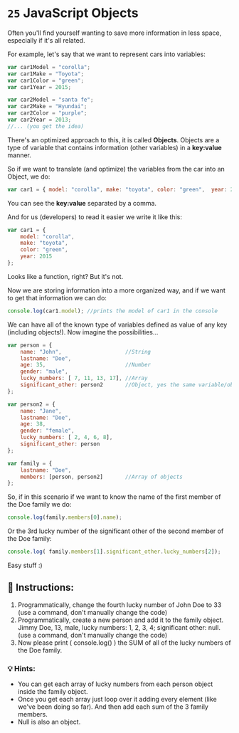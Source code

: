 # `25` JavaScript Objects 

Often you'll find yourself wanting to save more information in less space, especially if it's all related. 

For example, let's say that we want to represent cars into variables:
```js
var car1Model = "corolla";
var car1Make = "Toyota";
var car1Color = "green";
var car1Year = 2015;

var car2Model = "santa fe";
var car2Make = "Hyundai";
var car2Color = "purple";
var car2Year = 2013;
//... (you get the idea)
```

There's an optimized approach to this, it is called **Objects**. Objects are a type of variable that contains information (other variables) in a **key:value** manner.

So if we want to translate (and optimize) the variables from the car into an Object, we do:
```js
var car1 = { model: "corolla", make: "toyota", color: "green",  year: 2015};
```

You can see the **key:value** separated by a comma. 

And for us (developers) to read it easier we write it like this:

```js
var car1 = {
    model: "corolla", 
    make: "toyota", 
    color: "green",  
    year: 2015
};
```

Looks like a function, right? But it's not.

Now we are storing information into a more organized way, and if we want to get that information we can do:

```js
console.log(car1.model); //prints the model of car1 in the console
```

We can have all of the known type of variables defined as value of any key (including objects!). Now imagine the possibilities...

```js
var person = {
    name: "John",                    //String
    lastname: "Doe",
    age: 35,                         //Number
    gender: "male",
    lucky_numbers: [ 7, 11, 13, 17], //Array
    significant_other: person2       //Object, yes the same variable/object defined after
};

var person2 = {
    name: "Jane",
    lastname: "Doe",
    age: 38,
    gender: "female",
    lucky_numbers: [ 2, 4, 6, 8],
    significant_other: person
};

var family = {
    lastname: "Doe",
    members: [person, person2]       //Array of objects
};
```

So, if in this scenario if we want to know the name of the first member of the Doe family we do:

```js
console.log(family.members[0].name);
```

Or the 3rd lucky number of the significant other of the second member of the Doe family:

```js
console.log( family.members[1].significant_other.lucky_numbers[2]);
```

Easy stuff :)

## :pencil: Instructions:
1. Programmatically, change the fourth lucky number of John Doe to 33 (use a command, don't manually change the code)
1. Programmatically, create a new person and add it to the family object. Jimmy Doe, 13, male, lucky numbers: 1, 2, 3, 4; significant other: null. (use a command, don't manually change the code)
1. Now please print ( console.log() ) the SUM of all of the lucky numbers of the Doe family.

### :bulb: Hints:
* You can get each array of lucky numbers from each person object inside the family object.
* Once you get each array just loop over it adding every element (like we've been doing so far). And then add each sum of the 3 family members.
* Null is also an object.